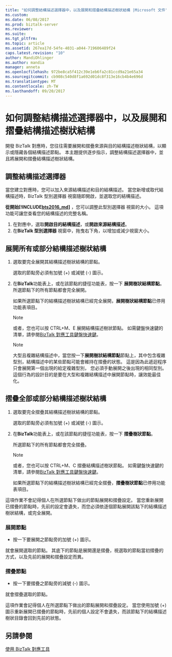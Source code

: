```yaml
---
title: "如何調整結構描述選擇器中，以及展開和摺疊結構描述樹狀結構 |Microsoft 文件"
ms.custom: 
ms.date: 06/08/2017
ms.prod: biztalk-server
ms.reviewer: 
ms.suite: 
ms.tgt_pltfrm: 
ms.topic: article
ms.assetid: 267ea17d-54fe-4031-a044-719606489f24
caps.latest.revision: "10"
author: MandiOhlinger
ms.author: mandia
manager: anneta
ms.openlocfilehash: 972be8ca5f412c39e1eb6fa2c81ccd9a21e65a34
ms.sourcegitcommit: cb908c540d8f1a692d01dc8f313e16cb4b4e696d
ms.translationtype: MT
ms.contentlocale: zh-TW
ms.lasthandoff: 09/20/2017
---
```

# <a name="how-to-resize-the-schema-picker-and-expand-and-collapse-the-schema-trees"></a>如何調整結構描述選擇器中，以及展開和摺疊結構描述樹狀結構
開發 BizTalk 對應時，您往往需要展開和摺疊來源與目的結構描述樹狀結構，以顯示或隱藏各個結構描述節點。 本主題提供逐步指示，調整結構描述選擇器中，並且將展開和摺疊結構描述樹狀結構。  

## <a name="resize-the-schema-picker"></a>調整結構描述選擇器

當您建立對應時，您可以加入來源結構描述和目的結構描述。 當您新增或取代結構描述時，BizTalk 型別選擇器 視窗隨即開啟，並選取您的結構描述。 

**從開始[!INCLUDE[bts2016_md](../includes/bts2016-md.md)]** ，您可以調整此型別選擇器 視窗的大小。 這項功能可讓您查看您的結構描述的完整名稱。

1. 在對應中，選取**開啟目的結構描述**，或**開啟來源結構描述**。
2. 在**BizTalk 型別選擇器** 視窗中，拖曳右下角，以增加或減少視窗大小。
  
## <a name="expand-all-or-part-of-a-schema-tree"></a>展開所有或部分結構描述樹狀結構  
  
1.  選取要完全展開其結構描述樹狀結構的節點。  
  
     選取的節點旁必須有加號 (+) 或減號 (-) 圖示。  
  
2.  在**BizTalk**功能表上，或在該節點的捷徑功能表，按一下 **展開樹狀結構節點**。 所選節點下的所有節點都會完全展開。  
  
     如果所選節點下的結構描述樹狀結構已經完全展開，**展開樹狀結構節點**已停用功能表項目。  
  
    > [!NOTE]
    >  或者，您也可以按 CTRL+M、E 展開結構描述樹狀節點。 如需鍵盤快速鍵的清單，請參閱[BizTalk 對應工具鍵盤快速鍵](../core/biztalk-mapper-keyboard-shortcuts.md)。  
  
    > [!NOTE]
    >  大型且複雜結構描述中，當您按一下**展開樹狀結構節點**節點上，其中包含複雜型別，結構描述中的某些節點可能會維持在摺疊的狀態。 這是因為此遞迴程序只會展開第一個出現的給定複雜型別， 您必須手動展開之後出現的相同型別。 這個行為的設計目的是要在大型和複雜結構描述中展開節點時，讓效能最佳化。  
  
## <a name="collapse-all-or-part-of-a-schema-tree"></a>摺疊全部或部分結構描述樹狀結構  
  
1.  選取要完全摺疊其結構描述樹狀結構的節點。  
  
     選取的節點旁必須有加號 (+) 或減號 (-) 圖示。  
  
2.  在**BizTalk**功能表上，或在該節點的捷徑功能表，按一下 **摺疊樹狀節點**。  
  
     所選節點下的所有節點都會完全摺疊。  
  
    > [!NOTE]
    >  或者，您也可以按 CTRL+M、C 摺疊結構描述樹狀節點。 如需鍵盤快速鍵的清單，請參閱[BizTalk 對應工具鍵盤快速鍵](../core/biztalk-mapper-keyboard-shortcuts.md)。  
  
     如果所選節點下的結構描述樹狀結構已經完全摺疊，**摺疊樹狀節點**已停用功能表項目。  
  
 這項作業不會記得個人在所選節點下做出的節點展開和摺疊設定。 當您重新展開已摺疊的節點時，先前的設定會遺失，而您必須依逐個節點展開該點下的結構描述樹狀結構，或完全展開。  
  
### <a name="expand-a-node"></a>展開節點
  
-   按一下要展開之節點旁的加號 (+) 圖示。  
  
 就會展開選取的節點。 其底下的節點是展開還是摺疊，視選取的節點當初摺疊的方式，以及先前的展開和摺疊設定而異。  
  
### <a name="collapse-a-node"></a>摺疊節點
  
-   按一下要摺疊之節點旁的減號 (-) 圖示。  
  
 就會摺疊選取的節點。  
  
 這項作業會記得個人在所選節點下做出的節點展開和摺疊設定。 當您使用加號 (+) 圖示重新展開已摺疊的節點時，先前的個人設定不會遺失，而該節點下的結構描述樹狀目錄會回到先前的狀態。  
  
## <a name="see-also"></a>另請參閱  
 [使用 BizTalk 對應工具](../core/using-biztalk-mapper.md)